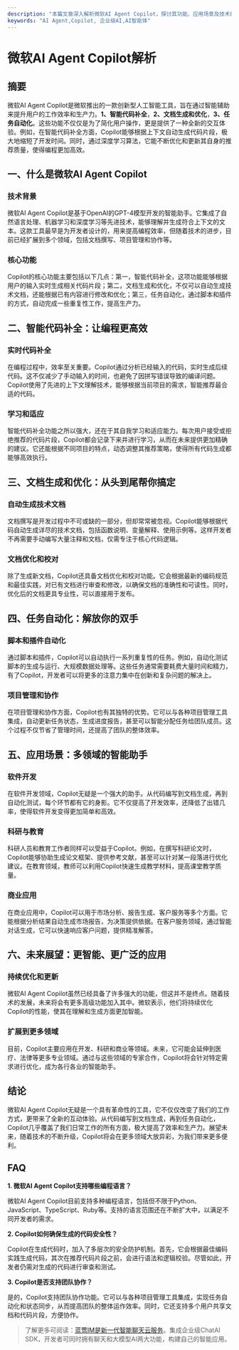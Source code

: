 ```yaml
---
description: "本篇文章深入解析微软AI Agent Copilot，探讨其功能、应用场景及技术前景，帮助读者了解如何利用该工具提升工作效率。"
keywords: "AI Agent,Copilot, 企业级AI,AI智能体"
---
```

# 微软AI Agent Copilot解析

## 摘要

微软AI Agent Copilot是微软推出的一款创新型人工智能工具，旨在通过智能辅助来提升用户的工作效率和生产力。**1、智能代码补全**，**2、文档生成和优化**，**3、任务自动化**。这些功能不仅仅是为了简化用户操作，更是提供了一种全新的交互体验。例如，在智能代码补全方面，Copilot能够根据上下文自动生成代码片段，极大地缩短了开发时间。同时，通过深度学习算法，它能不断优化和更新其自身的推荐质量，使得编程更加高效。

## 一、什么是微软AI Agent Copilot

### 技术背景

微软AI Agent Copilot是基于OpenAI的GPT-4模型开发的智能助手。它集成了自然语言处理、机器学习和深度学习等先进技术，能够理解并生成符合上下文的文本。这款工具最早是为开发者设计的，用来提高编程效率，但随着技术的进步，目前已经扩展到多个领域，包括文档撰写、项目管理和协作等。

### 核心功能

Copilot的核心功能主要包括以下几点：第一，智能代码补全，这项功能能够根据用户的输入实时生成相关代码片段；第二，文档生成和优化，不仅可以自动生成技术文档，还能根据已有内容进行修改和优化；第三，任务自动化，通过脚本和插件的方式，自动完成一些重复性工作，提高生产力。

## 二、智能代码补全：让编程更高效

### 实时代码补全

在编程过程中，效率至关重要。Copilot通过分析已经输入的代码，实时生成后续代码。这不仅减少了手动输入的时间，也避免了因拼写错误导致的编译问题。Copilot使用了先进的上下文理解技术，能够根据当前项目的需求，智能推荐最合适的代码。

### 学习和适应

智能代码补全功能之所以强大，还在于其自我学习和适应能力。每次用户接受或拒绝推荐的代码片段，Copilot都会记录下来并进行学习，从而在未来提供更加精确的建议。它还能根据不同项目的特点，动态调整其推荐策略，使得所有代码生成都能够高效执行。

## 三、文档生成和优化：从头到尾帮你搞定

### 自动生成技术文档

文档撰写是开发过程中不可或缺的一部分，但却常常被忽视。Copilot能够根据代码自动生成详尽的技术文档，包括函数说明、变量解释、使用示例等。这样开发者不再需要手动编写大量注释和文档，仅需专注于核心代码逻辑。

### 文档优化和校对

除了生成新文档，Copilot还具备文档优化和校对功能。它会根据最新的编码规范和最佳实践，对已有文档进行审查和修改，以确保文档的准确性和可读性。同时，优化后的文档更具专业性，可以直接用于发布。

## 四、任务自动化：解放你的双手

### 脚本和插件自动化

通过脚本和插件，Copilot可以自动执行一系列重复性的任务。例如，自动化测试脚本的生成与运行、大规模数据处理等。这些任务通常需要耗费大量时间和精力，有了Copilot，开发者可以将更多的注意力集中在创新和复杂问题的解决上。

### 项目管理和协作

在项目管理和协作方面，Copilot也有其独特的优势。它可以与各种项目管理工具集成，自动更新任务状态，生成进度报告，甚至可以智能分配任务给团队成员。这个过程不仅节省了管理时间，还提高了团队的整体效率。

## 五、应用场景：多领域的智能助手

### 软件开发

在软件开发领域，Copilot无疑是一个强大的助手。从代码编写到文档生成，再到自动化测试，每个环节都有它的身影。它不仅提高了开发效率，还降低了出错几率，使得软件开发变得更加简单和高效。

### 科研与教育

科研人员和教育工作者同样可以受益于Copilot。例如，在撰写科研论文时，Copilot能够协助生成论文框架、提供参考文献，甚至可以针对某一段落进行优化建议。在教育领域，教师可以利用Copilot快速生成教学材料，提高课堂教学质量。

### 商业应用

在商业应用中，Copilot可以用于市场分析、报告生成、客户服务等多个方面。它能根据分析结果自动生成市场报告，为决策提供依据。在客户服务领域，通过智能对话生成，它可以快速响应客户问题，提供精准解答。

## 六、未来展望：更智能、更广泛的应用

### 持续优化和更新

微软AI Agent Copilot虽然已经具备了许多强大的功能，但这并不是终点。随着技术的发展，未来将会有更多高级功能加入其中。微软表示，他们将持续优化Copilot的性能，使其在理解和生成方面更加智能。

### 扩展到更多领域

目前，Copilot主要应用在开发、科研和商业等领域。未来，它可能会延伸到医疗、法律等更多专业领域。通过与这些领域的专家合作，Copilot将会针对特定需求进行优化，成为各行各业的智能助手。

## 结论

微软AI Agent Copilot无疑是一个具有革命性的工具，它不仅仅改变了我们的工作方式，更带来了全新的互动体验。从代码编写到文档生成，再到任务自动化，Copilot几乎覆盖了我们日常工作的所有方面，极大提高了效率和生产力。展望未来，随着技术的不断升级，Copilot将会在更多领域大放异彩，为我们带来更多便利。

## FAQ

**1. 微软AI Agent Copilot支持哪些编程语言？**

微软AI Agent Copilot目前支持多种编程语言，包括但不限于Python、JavaScript、TypeScript、Ruby等。支持的语言范围还在不断扩大中，以满足不同开发者的需求。

**2. Copilot如何确保生成的代码安全性？**

Copilot在生成代码时，加入了多层次的安全防护机制。首先，它会根据最佳编码实践生成代码，其次在推荐代码片段之前，会进行语法和逻辑校验。尽管如此，开发者仍需对生成的代码进行审查和测试。

**3. Copilot是否支持团队协作？**

是的，Copilot支持团队协作功能。它可以与各种项目管理工具集成，实现任务自动化和状态同步，从而提高团队的整体运作效率。同时，它还支持多个用户共享文档和代码片段，方便协作。

> 了解更多可阅读：[蓝莺IM是新一代智能聊天云服务](https://www.lanyingim.com)。集成企业级ChatAI SDK，开发者可同时拥有聊天和大模型AI两大功能，构建自己的智能应用。
